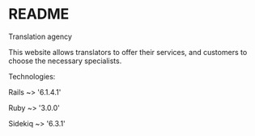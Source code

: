 # README

Translation agency

This website allows translators to offer their services, and customers to choose the necessary specialists. 


Technologies:

Rails ~> '6.1.4.1'

Ruby ~> '3.0.0'

Sidekiq ~> '6.3.1'
